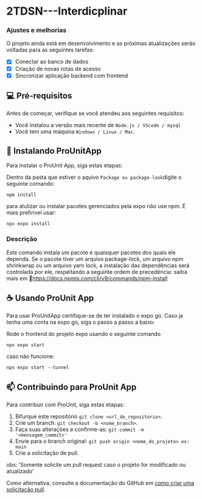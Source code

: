# 2TDSN---Interdicplinar

### Ajustes e melhorias

O projeto ainda está em desenvolvimento e as próximas atualizações serão voltadas para as seguintes tarefas:

- [x] Conectar ao banco de dados
- [x] Criação de novas rotas de acesso
- [x] Sincronizar aplicação backend com frontend

## 💻 Pré-requisitos

Antes de começar, verifique se você atendeu aos seguintes requisitos:

- Você instalou a versão mais recente de `Node.js / VScode / mysql`
- Você tem uma máquina `Windows / Linux / Mac`.

## 🚀 Instalando ProUnitApp

Para instalar o ProUnit App, siga estas etapas:

Dentro da pasta que estiver o aquivo `Package ou package-look`digite o seguinte comando: 
```
npm install
```
para atulizar ou instalar pacotes gerenciados pela expo não use npm. É mais prefirivel usar: 
```
npx expo install
```
### Descrição
Este comando instala um pacote e quaisquer pacotes dos quais ele dependa. Se o pacote tiver um arquivo package-lock, um arquivo npm shrinkwrap ou um arquivo yarn lock, a instalação das dependências será controlada por ele, respeitando a seguinte ordem de precedência:
saiba mais em 📘https://docs.npmjs.com/cli/v9/commands/npm-install

## ☕ Usando ProUnit App

Para usar ProUnitApp certifique-se de ter instalado o expo go. Caso ja tenha uma conta na expo go, siga o passo a passo a baixo: 

Rode o frontend do projeto expo usando o seguinte comando 
```
npx expo start 
```
caso não funcione: 
```
npx expo start --tunnel
```

## 📫 Contribuindo para ProUnit App

Para contribuir com ProUnit, siga estas etapas:

1. Bifurque este repositório `git clone <url_do_repositorio>`.
2. Crie um branch: `git checkout -b <nome_branch>`.
3. Faça suas alterações e confirme-as: `git commit -m '<mensagem_commit>'`
4. Envie para o branch original: `git push origin <nome_do_projeto> ex: main`
5. Crie a solicitação de pull.

obs: 'Somente solicite um pull request caso o projeto for modificado ou atualizado'

Como alternativa, consulte a documentação do GitHub em [como criar uma solicitação pull](https://help.github.com/en/github/collaborating-with-issues-and-pull-requests/creating-a-pull-request).
